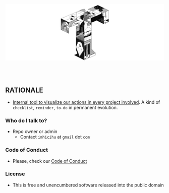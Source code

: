 <p align="center">
  <img src="https://github.com/imhicihu/Good-practices-on-repository-creation/blob/master/images/tracker.png?raw=true" alt="Logotipo de Enlaces"/>
</p>
<br>
</br>

## RATIONALE

* [Internal tool to visualize our actions in every project involved](https://github.com/users/imhicihu/projects/3/views/1). A kind of `checklist`, `reminder`, `to-do` in permanent evolution. 
     
### Who do I talk to? ###

* Repo owner or admin
    - Contact `imhicihu` at `gmail` dot `com`

### Code of Conduct

* Please, check our [Code of Conduct](code_of_conduct.md)

### License ###

* This is free and unencumbered software released into the public domain

